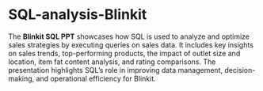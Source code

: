 # SQL-analysis-Blinkit
The **Blinkit SQL PPT** showcases how SQL is used to analyze and optimize sales strategies by executing queries on sales data. It includes key insights on sales trends, top-performing products, the impact of outlet size and location, item fat content analysis, and rating comparisons. The presentation highlights SQL’s role in improving data management, decision-making, and operational efficiency for Blinkit.
